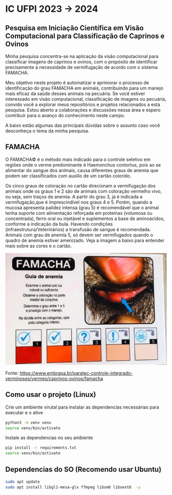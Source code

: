 # IC UFPI 2023 -> 2024

## Pesquisa em Iniciação Científica em Visão Computacional para Classificação de Caprinos e Ovinos

Minha pesquisa concentra-se na aplicação da visão computacional para classificar imagens de caprinos e ovinos, com o propósito de identificar precisamente a necessidade de vermifugação de acordo com o sistema FAMACHA.

Meu objetivo neste projeto é automatizar e aprimorar o processo de identificação do grau FAMACHA em animais, contribuindo para um manejo mais eficaz da saúde desses animais na pecuária. Se você estiver interessado em visão computacional, classificação de imagens ou pecuária, convido você a explorar meus repositórios e projetos relacionados a esta pesquisa. Estou aberto a colaborações e discussões nessa área e espero contribuir para o avanço do conhecimento neste campo.

A baixo estão algumas das principais dúvidas sobre o assunto caso você desconheça o tema da minha pesquisa.

## FAMACHA

O FAMACHA© é o método mais indicado para o controle seletivo em regiões onde o verme predominante é Haemonchus contortus, pois ao se alimentar do sangue dos animais, causa diferentes graus de anemia que podem ser classificados com auxílio de um cartão colorido.

Os cinco graus de coloração no cartão direcionam a vermifugação dos animais onde os graus 1 e 2 são de animais com coloração vermelho vivo, ou seja, sem traços de anemia. A partir do grau 3, já é indicada a vermifugação,que é imprescindível nos graus 4 e 5. Porém, quando a mucosa apresenta palidez intensa (grau 5) é recomendável que o animal tenha suporte com alimentação reforçada em proteínas (volumosa ou concentrada), ferro oral ou injetável e suplementos a base de aminoácidos, conforme a indicação da bula. Havendo condições (infraestrutura/Veterinários) a transfusão de sangue é recomendada. Animais com grau de anemia 5, só devem ser vermifugados quando o quadro de anemia estiver amenizado. Veja a imagem a baixo para entender mais sobre as cores e o cartão.


<!-- 
![Cartão FAMACHA](Extras/CartaoFAMACHA.jpeg) -->

<p align="center">
  <img src="CartaoFAMACHA.jpeg" alt="Cartão FAMACHA" width="600">
</p>


Fonte: https://www.embrapa.br/paratec-controle-integrado-verminoses/vermes/caprinos-ovinos/famacha

## Como usar o projeto (Linux)
Crie um ambiente virutal para instalar as dependencias necessárias para executar e o ative
```bash
python3 -m venv venv
source venv/bin/activate
```


Instale as dependencias no seu ambiente
```bash
pip install -r requirements.txt
source venv/bin/activate
```

## Dependencias do SO (Recomendo usar Ubuntu)
```bash
sudo apt update
sudo apt install libgl1-mesa-glx ffmpeg libsm6 libxext6  -y
```